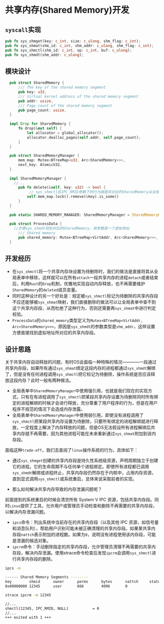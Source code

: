 # 共享内存(Shared Memory)开发

## `syscall`实现
```rust
pub fn sys_shmget(key: c_int, size: c_ulong, shm_flag: c_int);
pub fn sys_shmat(shm_id: c_int, shm_addr: c_ulong, shm_flag: c_int);
pub fn sys_shmctl(shm_id: c_int, op: c_int, buf: c_ulong);
pub fn sys_shmdt(shm_addr: c_ulong);
```
## 模块设计
```rust
  pub struct SharedMemory {
      /// The key of the shared memory segment
      pub key: u32,
      /// Virtual kernel address of the shared memory segment
      pub addr: usize,
      /// Page count of the shared memory segment
      pub page_count: usize,
  }
  
  impl Drop for SharedMemory {
      fn drop(&mut self) {
          let allocator = global_allocator();
          allocator.dealloc_pages(self.addr, self.page_count);
      }
  }
  
  pub struct SharedMemoryManager {
      mem_map: Mutex<BTreeMap<u32, Arc<SharedMemory>>>,
      next_key: AtomicU32,
  }
  
  impl SharedMemoryManager {
  	//...
      pub fn delete(&self, key: u32) -> bool {
           // sys_shmctl在IPC_RMID参数下的行为就是将对应的SharedMemory从全局的SHARED_MEMORY_MANAGER中remove
          self.mem_map.lock().remove(&key).is_some()
      }
  }
  
  pub static SHARED_MEMORY_MANAGER: SharedMemoryManager = SharedMemoryManager::new();
  
  pub struct ProcessData {
  	//方便sys_shmdt找到对应的SharedMemory，其参数是一个虚拟地址
      /// Shared memory
      pub shared_memory: Mutex<BTreeMap<VirtAddr, Arc<SharedMemory>>>,
  }
```


## 开发经历

- 在`sys_shmctl`将一个共享内存块设置为待删除时，我们的做法是直接将其从全局表单中移除，这样就可以在所有`attach`一段共享内存的进程`detach`或者结束后，利用`Rust`的`Drop`机制，优雅地实现自动内存释放，也不再需要维护`SharedMemory`的`deleted`成员变量。
- 同时这种设计的另一个好处是：规定被`sys_shmctl`标记为待删除的共享内存段不应还能够被`sys_shmat`映射，我们直接删除的做法可以让全局表单中查不到这个共享内存段，从而杜绝了这种行为，否则还需要再`sys_shmat`中进行判定校验。
- `ProcessData`的`shared_memory`类型定义为`Mutex<BTreeMap<VirtAddr, Arc<SharedMemory>>>`，原因是`sys_shmdt`的参数类型是`shm_addr`，这样设置方便直接找到虚拟地址所对应的共享内存段。

## 设计思路

关于共享内存自动释放的问题，有时OS会面临一种特殊的情况————一段通过共享内存段，如果所有通过`sys_shmat`绑定这段内存的进程都通过`sys_shmdt`解绑了，但是没有任何进程调用`sys_shmctl`把它标记为待删除，操作系统是否应该释放这段内存？此时一般有两种做法。

- 全局表单中`SharedMemoryManager`中使用强引用，也就是我们现在的实现方式，只有在有进程调用了`sys_shmctl`把某段共享内存设置为待删除同时所有绑定的进程解绑的时候才会进行释放，充分尊重了用户程序的行为，但是在用户程序不规范的情况下会造成内存泄露。
- 全局表单中`SharedMemoryManager`中使用弱引用，即使没有进程调用了`sys_shmctl`把某段共享内存设置为待删除，只要所有绑定的进程解绑就进行释放，一定程度上解决了内存释放的问题，但是OS无法假设所有进程解绑后共享内存就不再需要，因为其他进程可能在未来重新通过`sys_shmat`附加到该内存段。

面临这种`trade-off`，我们去查阅了`linux`操作系统的行为，具体如下：

- 通过`sys_shmget`创建的共享内存段是持久性系统级资源，声明周期独立于创建它的进程。它的生命周期不与任何单个进程绑定。即使所有进程都已调用`sys_shmdt`解绑或进程终止，共享内存段仍然存在于内核中，占用内存资源，直到显式调用`sys_shmctl`或系统重启，总体来说采取前者的实现。

- 那么如何解决共享内存导致的内存泄漏问题呢？

前面提到的系统重启的时候会清空所有 System V IPC 资源，包括共享内存段。同时`Linux`提供了工具，允许用户或管理员手动检查和删除不再需要的共享内存段，以解决内存泄漏问题。

  - `ipcs`命令：列出系统中当前存在的共享内存段（以及其他 IPC 资源，如信号量和消息队列），帮助用户识别可能未被正确清理的共享内存段。如果某共享内存段`nattch`表示附加的进程数。如果为`0`，说明没有进程使用该内存段，可能是泄漏的候选对象。
  - `ipcrm`命令：手动删除指定的共享内存段，允许管理员清理不再需要的共享内存段，解决内存泄漏。使用strace命令检查后发现`ipcrm`会调用`sys_shmctl`进行共享内存段的删除。


```bash
ipcs -m
```
```bash
------ Shared Memory Segments --------
key        shmid      owner      perms      bytes      nattch     status      
0x00000000 12345      user       666        4096       0          
```
```bash
strace ipcrm -m 12345
```
```bash
//...
shmctl(12345, IPC_RMID, NULL)           = 0
//...
+++ exited with 1 +++
```










  
